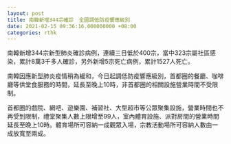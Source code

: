 ```yaml
---
layout: post
title: 南韓新增344宗確診　全國調低防疫響應級別
date: 2021-02-15 09:36:16.000000000 +08:00
categories: rthk
---
```


南韓新增344宗新型肺炎確診病例，連續三日低於400宗，當中323宗屬社區感染，累計8萬3千多人確診，另外新增5宗死亡病例，累計1527人死亡。

南韓因應新型肺炎疫情稍為緩和，今日起調低防疫響應級別，首都圈的餐廳、咖啡廳等供堂食服務的時間，延長至晚上10時，非首都圈的相關設施營業時間不受限制。

首都圈的戲院、網吧、遊樂園、補習社、大型超市等公眾聚集設施，營業時間也不再受到限制，禮堂聚集人數上限增至99人，室內體育設施、派對房間的營業時間延長至晚上10時。體育場所可容納一成觀眾入場，宗教活動場所可容納人數由一成放寬至兩成。
